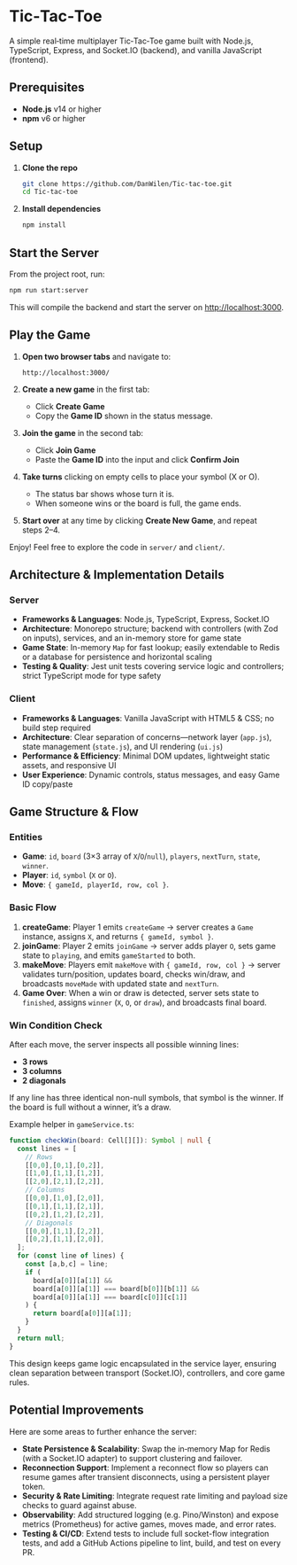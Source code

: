 # Tic‑Tac‑Toe

A simple real‑time multiplayer Tic‑Tac‑Toe game built with Node.js, TypeScript, Express, and Socket.IO (backend), and vanilla JavaScript (frontend).

## Prerequisites

* **Node.js** v14 or higher
* **npm** v6 or higher

## Setup

1. **Clone the repo**

   ```bash
   git clone https://github.com/DanWilen/Tic-tac-toe.git
   cd Tic-tac-toe
   ```
2. **Install dependencies**

   ```bash
   npm install
   ```

## Start the Server

From the project root, run:

```bash
npm run start:server
```

This will compile the backend and start the server on [http://localhost:3000](http://localhost:3000).

## Play the Game

1. **Open two browser tabs** and navigate to:

   ```
   http://localhost:3000/
   ```

2. **Create a new game** in the first tab:

   * Click **Create Game**
   * Copy the **Game ID** shown in the status message.

3. **Join the game** in the second tab:

   * Click **Join Game**
   * Paste the **Game ID** into the input and click **Confirm Join**

4. **Take turns** clicking on empty cells to place your symbol (X or O).

   * The status bar shows whose turn it is.
   * When someone wins or the board is full, the game ends.

5. **Start over** at any time by clicking **Create New Game**, and repeat steps 2–4.

Enjoy! Feel free to explore the code in `server/` and `client/`.

## Architecture & Implementation Details

### Server

* **Frameworks & Languages**: Node.js, TypeScript, Express, Socket.IO
* **Architecture**: Monorepo structure; backend with controllers (with Zod on inputs), services, and an in-memory store for game state
* **Game State**: In-memory `Map` for fast lookup; easily extendable to Redis or a database for persistence and horizontal scaling
* **Testing & Quality**: Jest unit tests covering service logic and controllers; strict TypeScript mode for type safety

### Client

* **Frameworks & Languages**: Vanilla JavaScript with HTML5 & CSS; no build step required
* **Architecture**: Clear separation of concerns—network layer (`app.js`), state management (`state.js`), and UI rendering (`ui.js`)
* **Performance & Efficiency**: Minimal DOM updates, lightweight static assets, and responsive UI
* **User Experience**: Dynamic controls, status messages, and easy Game ID copy/paste

## Game Structure & Flow

### Entities

* **Game**: `id`, `board` (3×3 array of `X`/`O`/`null`), `players`, `nextTurn`, `state`, `winner`.
* **Player**: `id`, `symbol` (`X` or `O`).
* **Move**: `{ gameId, playerId, row, col }`.

### Basic Flow

1. **createGame**: Player 1 emits `createGame` → server creates a `Game` instance, assigns `X`, and returns `{ gameId, symbol }`.
2. **joinGame**: Player 2 emits `joinGame` → server adds player `O`, sets game state to `playing`, and emits `gameStarted` to both.
3. **makeMove**: Players emit `makeMove` with `{ gameId, row, col }` → server validates turn/position, updates board, checks win/draw, and broadcasts `moveMade` with updated state and `nextTurn`.
4. **Game Over**: When a win or draw is detected, server sets state to `finished`, assigns `winner` (`X`, `O`, or `draw`), and broadcasts final board.

### Win Condition Check

After each move, the server inspects all possible winning lines:

* **3 rows**
* **3 columns**
* **2 diagonals**

If any line has three identical non-null symbols, that symbol is the winner. If the board is full without a winner, it’s a draw.

Example helper in `gameService.ts`:

```ts
function checkWin(board: Cell[][]): Symbol | null {
  const lines = [
    // Rows
    [[0,0],[0,1],[0,2]],
    [[1,0],[1,1],[1,2]],
    [[2,0],[2,1],[2,2]],
    // Columns
    [[0,0],[1,0],[2,0]],
    [[0,1],[1,1],[2,1]],
    [[0,2],[1,2],[2,2]],
    // Diagonals
    [[0,0],[1,1],[2,2]],
    [[0,2],[1,1],[2,0]],
  ];
  for (const line of lines) {
    const [a,b,c] = line;
    if (
      board[a[0]][a[1]] &&
      board[a[0]][a[1]] === board[b[0]][b[1]] &&
      board[a[0]][a[1]] === board[c[0]][c[1]]
    ) {
      return board[a[0]][a[1]];
    }
  }
  return null;
}
```

This design keeps game logic encapsulated in the service layer, ensuring clean separation between transport (Socket.IO), controllers, and core game rules.


## Potential Improvements

Here are some areas to further enhance the server:

- **State Persistence & Scalability**: Swap the in‑memory Map for Redis (with a Socket.IO adapter) to support clustering and failover.
- **Reconnection Support**: Implement a reconnect flow so players can resume games after transient disconnects, using a persistent player token.
- **Security & Rate Limiting**: Integrate request rate limiting and payload size checks to guard against abuse.
- **Observability**: Add structured logging (e.g. Pino/Winston) and expose metrics (Prometheus) for active games, moves made, and error rates.
- **Testing & CI/CD**: Extend tests to include full socket-flow integration tests, and add a GitHub Actions pipeline to lint, build, and test on every PR.

